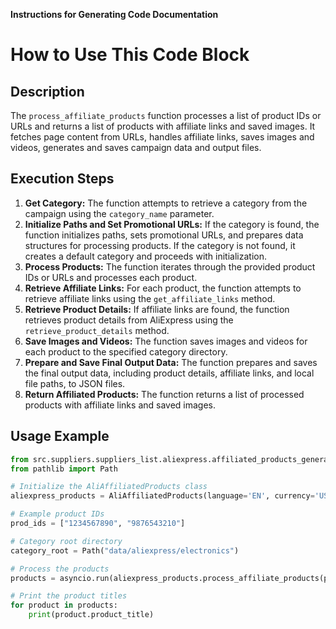 **Instructions for Generating Code Documentation**

How to Use This Code Block
=========================================================================================

Description
-------------------------
The `process_affiliate_products` function processes a list of product IDs or URLs and returns a list of products with affiliate links and saved images. It fetches page content from URLs, handles affiliate links, saves images and videos, generates and saves campaign data and output files.

Execution Steps
-------------------------
1. **Get Category:** The function attempts to retrieve a category from the campaign using the `category_name` parameter.
2. **Initialize Paths and Set Promotional URLs:** If the category is found, the function initializes paths, sets promotional URLs, and prepares data structures for processing products. If the category is not found, it creates a default category and proceeds with initialization.
3. **Process Products:** The function iterates through the provided product IDs or URLs and processes each product.
4. **Retrieve Affiliate Links:** For each product, the function attempts to retrieve affiliate links using the `get_affiliate_links` method.
5. **Retrieve Product Details:** If affiliate links are found, the function retrieves product details from AliExpress using the `retrieve_product_details` method.
6. **Save Images and Videos:** The function saves images and videos for each product to the specified category directory.
7. **Prepare and Save Final Output Data:** The function prepares and saves the final output data, including product details, affiliate links, and local file paths, to JSON files.
8. **Return Affiliated Products:** The function returns a list of processed products with affiliate links and saved images.

Usage Example
-------------------------

```python
from src.suppliers.suppliers_list.aliexpress.affiliated_products_generator import AliAffiliatedProducts
from pathlib import Path

# Initialize the AliAffiliatedProducts class
aliexpress_products = AliAffiliatedProducts(language='EN', currency='USD')

# Example product IDs
prod_ids = ["1234567890", "9876543210"]

# Category root directory
category_root = Path("data/aliexpress/electronics")

# Process the products
products = asyncio.run(aliexpress_products.process_affiliate_products(prod_ids, category_root))

# Print the product titles
for product in products:
    print(product.product_title)

```